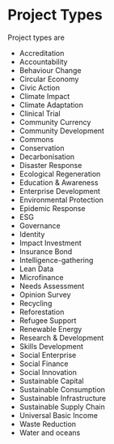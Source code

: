 # Project Types



Project types are 

* Accreditation
* Accountability
* Behaviour Change
* Circular Economy
* Civic Action
* Climate Impact
* Climate Adaptation
* Clinical Trial
* Community Currency
* Community Development
* Commons
* Conservation
* Decarbonisation
* Disaster Response
* Ecological Regeneration
* Education & Awareness
* Enterprise Development
* Environmental Protection
* Epidemic Response
* ESG
* Governance
* Identity
* Impact Investment
* Insurance Bond
* Intelligence-gathering
* Lean Data
* Microfinance
* Needs Assessment
* Opinion Survey
* Recycling
* Reforestation
* Refugee Support
* Renewable Energy
* Research & Development
* Skills Development
* Social Enterprise
* Social Finance
* Social Innovation
* Sustainable Capital
* Sustainable Consumption
* Sustainable Infrastructure
* Sustainable Supply Chain
* Universal Basic Income
* Waste Reduction
* Water and oceans

